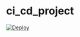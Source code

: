 # ci_cd_project

[![Deploy](https://github.com/tomicato/ci_cd_project/actions/workflows/deploy.yml/badge.svg?branch=main)](https://github.com/tomicato/ci_cd_project/actions/workflows/deploy.yml)
